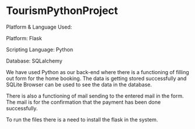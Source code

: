 # TourismPythonProject

Platform & Language Used:

Platform: Flask

Scripting Language: Python

Database: SQLalchemy 

We have used Python as our back-end where there is a functioning of filling out form for the home booking. The
data is getting stored successfully and SQLite Browser can be used to see the data in the database.

There is also a functioning of mail sending to the entered mail in the form. The mail is for the confirmation
that the payment has been done successfully.

To run the files there is a need to install the flask in the system.
